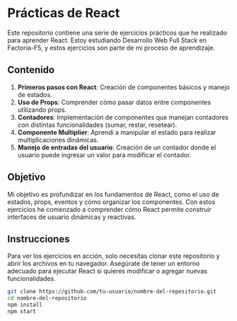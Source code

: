 # Prácticas de React

Este repositorio contiene una serie de ejercicios prácticos que he realizado para aprender React. Estoy estudiando Desarrollo Web Full Stack  en Factoria-F5, y estos ejercicios son parte de mi proceso de aprendizaje.

## Contenido

1. **Primeros pasos con React**: Creación de componentes básicos y manejo de estados.
2. **Uso de Props**: Comprender cómo pasar datos entre componentes utilizando props.
3. **Contadores**: Implementación de componentes que manejan contadores con distintas funcionalidades (sumar, restar, resetear).
4. **Componente Multiplier**: Aprendí a manipular el estado para realizar multiplicaciones dinámicas.
5. **Manejo de entradas del usuario**: Creación de un contador donde el usuario puede ingresar un valor para modificar el contador.

## Objetivo

Mi objetivo es profundizar en los fundamentos de React, como el uso de estados, props, eventos y cómo organizar los componentes. Con estos ejercicios he comenzado a comprender cómo React permite construir interfaces de usuario dinámicas y reactivas.

## Instrucciones

Para ver los ejercicios en acción, solo necesitas clonar este repositorio y abrir los archivos en tu navegador. Asegúrate de tener un entorno adecuado para ejecutar React si quieres modificar o agregar nuevas funcionalidades.

```bash
git clone https://github.com/tu-usuario/nombre-del-repositorio.git
cd nombre-del-repositorio
npm install
npm start
